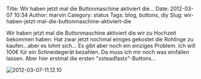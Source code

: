 Title: Wir haben jetzt mal die Buttonmaschine aktiviert die...
Date: 2012-03-07 10:34
Author: marvin
Category: status
Tags: blog, buttons, diy
Slug: wir-haben-jetzt-mal-die-buttonmaschine-aktiviert-die

Wir haben jetzt mal die Buttonmaschine aktiviert die wir zu Hochzeit
bekommen haben. Hat zwar jetzt nochmal einiges gekostet die Rohlinge zu
kaufen...aber es lohnt sich... Es gibt aber noch ein einziges Problem.
Ich will 100€ für ein Schneidegerät bezahlen. Da muss ich mir noch was
einfallen lassen. Aber hier erstmal die ersten "xsteadfastx"-Buttons...

![2012-03-07-11.12.10]({static}/images/2012-03-07-11.12.10.jpg)

